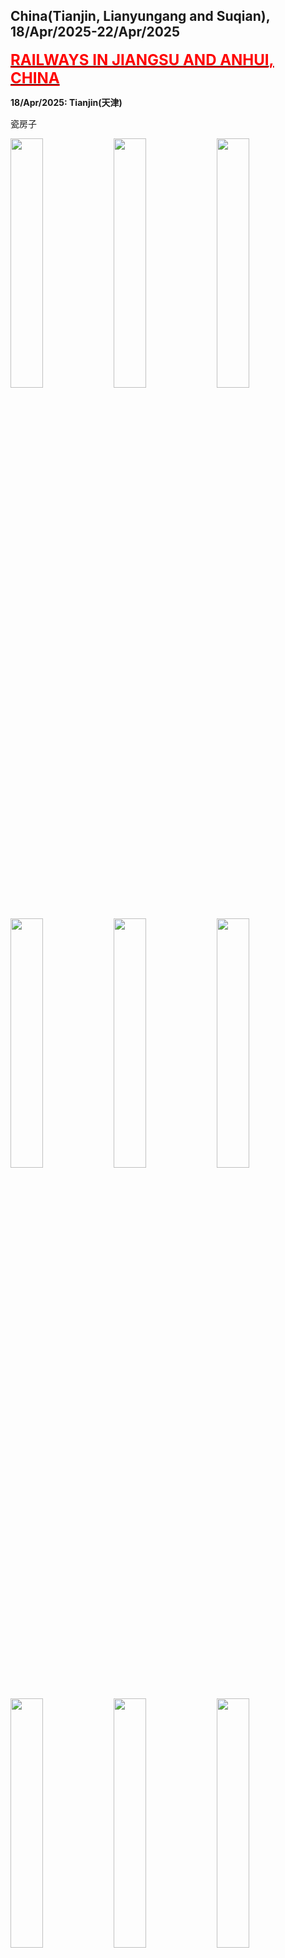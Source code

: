 ## China(Tianjin, Lianyungang and Suqian), 18/Apr/2025-22/Apr/2025

**[<font color=red size=5><u>RAILWAYS IN JIANGSU AND ANHUI, CHINA</u></font>](https://wqgcx.github.io/transport/20250418CN/CR/)**

**18/Apr/2025: Tianjin(天津)**

瓷房子

<img src="../20250418CN_photos/IMG_8514.jpeg" width="32%">
<img src="../20250418CN_photos/IMG_8486.jpeg" width="32%">
<img src="../20250418CN_photos/IMG_8512.jpeg" width="32%">
<img src="../20250418CN_photos/IMG_8488.jpeg" width="32%">
<img src="../20250418CN_photos/IMG_8493.jpeg" width="32%">
<img src="../20250418CN_photos/IMG_8495.jpeg" width="32%">
<img src="../20250418CN_photos/IMG_8496.jpeg" width="32%">
<img src="../20250418CN_photos/IMG_8500.jpeg" width="32%">
<img src="../20250418CN_photos/IMG_8501.jpeg" width="32%">
<img src="../20250418CN_photos/IMG_8505.jpeg" width="32%">
<img src="../20250418CN_photos/IMG_8506.jpeg" width="32%">
<img src="../20250418CN_photos/IMG_8510.jpeg" width="32%">

**Fly China Eastern Airlines to Lianyungang(MU6742)**

<img src="../20250418CN_photos/IMG_8516.jpeg" width="32%">

**19/Apr/2025: Lianyungang(连云港)**

连岛

<img src="../20250418CN_photos/IMG_8563.jpeg" width="32%">
<img src="../20250418CN_photos/IMG_8539.jpeg" width="32%">
<img src="../20250418CN_photos/IMG_8542.jpeg" width="32%">
<img src="../20250418CN_photos/IMG_8543.jpeg" width="32%">
<img src="../20250418CN_photos/IMG_8547.jpeg" width="32%">
<img src="../20250418CN_photos/IMG_8549.jpeg" width="32%">
<img src="../20250418CN_photos/IMG_8552.jpeg" width="32%">
<img src="../20250418CN_photos/IMG_8554.jpeg" width="32%">
<img src="../20250418CN_photos/IMG_8555.jpeg" width="32%">
<img src="../20250418CN_photos/IMG_8557.jpeg" width="32%">
<img src="../20250418CN_photos/IMG_8559.jpeg" width="32%">
<img src="../20250418CN_photos/IMG_8560.jpeg" width="32%">

陇海铁路历史博物馆

<img src="../20250418CN_photos/IMG_8577.jpeg" width="32%">
<img src="../20250418CN_photos/IMG_8579.jpeg" width="32%">
<img src="../20250418CN_photos/IMG_8580.jpeg" width="32%">
<img src="../20250418CN_photos/IMG_8581.jpeg" width="32%">
<img src="../20250418CN_photos/IMG_8582.jpeg" width="32%">
<img src="../20250418CN_photos/IMG_8583.jpeg" width="32%">

连云古镇

<img src="../20250418CN_photos/IMG_8584.jpeg" width="32%">
<img src="../20250418CN_photos/IMG_8586.jpeg" width="32%">
<img src="../20250418CN_photos/IMG_8587.jpeg" width="32%">
<img src="../20250418CN_photos/IMG_8588.jpeg" width="32%">
<img src="../20250418CN_photos/IMG_8591.jpeg" width="32%">

海上云台山

<img src="../20250418CN_photos/IMG_8596.jpeg" width="32%">
<img src="../20250418CN_photos/IMG_8605.jpeg" width="32%">
<img src="../20250418CN_photos/IMG_8607.jpeg" width="32%">
<img src="../20250418CN_photos/IMG_8610.jpeg" width="32%">
<img src="../20250418CN_photos/IMG_8612.jpeg" width="32%">
<img src="../20250418CN_photos/IMG_8613.jpeg" width="32%">
<img src="../20250418CN_photos/IMG_8617.jpeg" width="32%">
<img src="../20250418CN_photos/IMG_8618.jpeg" width="32%">
<img src="../20250418CN_photos/IMG_8620.jpeg" width="32%">

海州古城

<img src="../20250418CN_photos/IMG_8626.jpeg" width="32%">
<img src="../20250418CN_photos/IMG_8633.jpeg" width="32%">
<img src="../20250418CN_photos/IMG_8635.jpeg" width="32%">
<img src="../20250418CN_photos/IMG_8636.jpeg" width="32%">
<img src="../20250418CN_photos/IMG_8639.jpeg" width="32%">

**20/Apr/2025: Lianyungang(连云港)**

桃花涧

<img src="../20250418CN_photos/IMG_8640.jpeg" width="32%">
<img src="../20250418CN_photos/IMG_8641.jpeg" width="32%">
<img src="../20250418CN_photos/IMG_8645.jpeg" width="32%">
<img src="../20250418CN_photos/IMG_8649.jpeg" width="32%">
<img src="../20250418CN_photos/IMG_8653.jpeg" width="32%">
<img src="../20250418CN_photos/IMG_8654.jpeg" width="32%">

孔望山

<img src="../20250418CN_photos/IMG_8660.jpeg" width="32%">
<img src="../20250418CN_photos/IMG_8662.jpeg" width="32%">
<img src="../20250418CN_photos/IMG_8664.jpeg" width="32%">
<img src="../20250418CN_photos/IMG_8666.jpeg" width="32%">
<img src="../20250418CN_photos/IMG_8667.jpeg" width="32%">
<img src="../20250418CN_photos/IMG_8668.jpeg" width="32%">
<img src="../20250418CN_photos/IMG_8669.jpeg" width="32%">
<img src="../20250418CN_photos/IMG_8674.jpeg" width="32%">
<img src="../20250418CN_photos/IMG_8676.jpeg" width="32%">
<img src="../20250418CN_photos/IMG_8677.jpeg" width="32%">
<img src="../20250418CN_photos/IMG_8678.jpeg" width="32%">
<img src="../20250418CN_photos/IMG_8679.jpeg" width="32%">

海清寺塔

<img src="../20250418CN_photos/IMG_8682.jpeg" width="32%">
<img src="../20250418CN_photos/IMG_8684.jpeg" width="32%">
<img src="../20250418CN_photos/IMG_8686.jpeg" width="32%">

花果山

<img src="../20250418CN_photos/IMG_8691.jpeg" width="32%">
<img src="../20250418CN_photos/IMG_8692.jpeg" width="32%">
<img src="../20250418CN_photos/IMG_8693.jpeg" width="32%">
<img src="../20250418CN_photos/IMG_8699.jpeg" width="32%">
<img src="../20250418CN_photos/IMG_8701.jpeg" width="32%">
<img src="../20250418CN_photos/IMG_8702.jpeg" width="32%">
<img src="../20250418CN_photos/IMG_8706.jpeg" width="32%">
<img src="../20250418CN_photos/IMG_8709.jpeg" width="32%">
<img src="../20250418CN_photos/IMG_8712.jpeg" width="32%">
<img src="../20250418CN_photos/IMG_8713.jpeg" width="32%">
<img src="../20250418CN_photos/IMG_8717.jpeg" width="32%">
<img src="../20250418CN_photos/IMG_8718.jpeg" width="32%">
<img src="../20250418CN_photos/IMG_8719.jpeg" width="32%">
<img src="../20250418CN_photos/IMG_8720.jpeg" width="32%">
<img src="../20250418CN_photos/IMG_8723.jpeg" width="32%">
<img src="../20250418CN_photos/IMG_8724.jpeg" width="32%">
<img src="../20250418CN_photos/IMG_8726.jpeg" width="32%">
<img src="../20250418CN_photos/IMG_8727.jpeg" width="32%">

**21/Apr/2025: Suqian(宿迁)**

洪泽湖湿地

<img src="../20250418CN_photos/IMG_8739.jpeg" width="32%">
<img src="../20250418CN_photos/IMG_8741.jpeg" width="32%">
<img src="../20250418CN_photos/IMG_8743.jpeg" width="32%">
<img src="../20250418CN_photos/IMG_8746.jpeg" width="32%">
<img src="../20250418CN_photos/IMG_8753.jpeg" width="32%">
<img src="../20250418CN_photos/IMG_8760.jpeg" width="32%">
<img src="../20250418CN_photos/IMG_8762.jpeg" width="32%">
<img src="../20250418CN_photos/IMG_8766.jpeg" width="32%">
<img src="../20250418CN_photos/IMG_8776.jpeg" width="32%">

**22/Apr/2025: Tianjin(天津)**

意式风情区

<img src="../20250418CN_photos/IMG_8812.jpeg" width="32%">
<img src="../20250418CN_photos/IMG_8816.jpeg" width="32%">
<img src="../20250418CN_photos/IMG_8818.jpeg" width="32%">
<img src="../20250418CN_photos/IMG_8833.jpeg" width="32%">
<img src="../20250418CN_photos/IMG_8840.jpeg" width="32%">
<img src="../20250418CN_photos/IMG_8841.jpeg" width="32%">
<img src="../20250418CN_photos/IMG_8842.jpeg" width="32%">
<img src="../20250418CN_photos/IMG_8845.jpeg" width="32%">
<img src="../20250418CN_photos/IMG_8848.jpeg" width="32%">

梁启超故居

<img src="../20250418CN_photos/IMG_8822.jpeg" width="32%">
<img src="../20250418CN_photos/IMG_8826.jpeg" width="32%">
<img src="../20250418CN_photos/IMG_8827.jpeg" width="32%">
<img src="../20250418CN_photos/IMG_8829.jpeg" width="32%">
<img src="../20250418CN_photos/IMG_8830.jpeg" width="32%">
<img src="../20250418CN_photos/IMG_8831.jpeg" width="32%">

西开教堂

<img src="../20250418CN_photos/IMG_8850.jpeg" width="32%">
<img src="../20250418CN_photos/IMG_8853.jpeg" width="32%">
<img src="../20250418CN_photos/IMG_8855.jpeg" width="32%">
<img src="../20250418CN_photos/IMG_8857.jpeg" width="32%">
<img src="../20250418CN_photos/IMG_8859.jpeg" width="32%">
<img src="../20250418CN_photos/IMG_8861.jpeg" width="32%">

静园(溥仪旧居)

<img src="../20250418CN_photos/IMG_8862.jpeg" width="32%">
<img src="../20250418CN_photos/IMG_8865.jpeg" width="32%">
<img src="../20250418CN_photos/IMG_8868.jpeg" width="32%">
<img src="../20250418CN_photos/IMG_8869.jpeg" width="32%">
<img src="../20250418CN_photos/IMG_8870.jpeg" width="32%">
<img src="../20250418CN_photos/IMG_8871.jpeg" width="32%">
<img src="../20250418CN_photos/IMG_8874.jpeg" width="32%">
<img src="../20250418CN_photos/IMG_8877.jpeg" width="32%">
<img src="../20250418CN_photos/IMG_8882.jpeg" width="32%">

**Click [here](https://wqgcx.github.io/transport/) to go back.**
